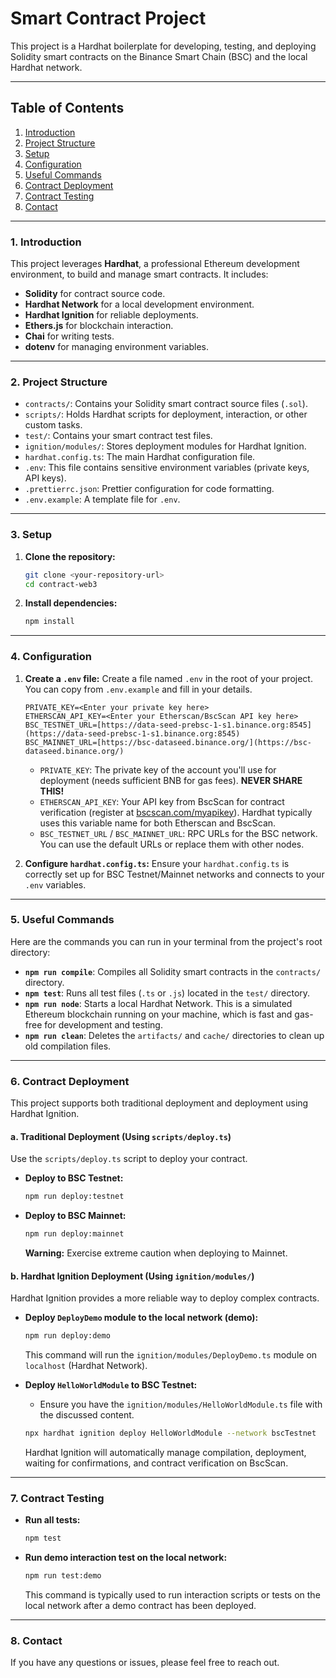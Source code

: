 # Smart Contract Project

This project is a Hardhat boilerplate for developing, testing, and deploying Solidity smart contracts on the Binance Smart Chain (BSC) and the local Hardhat network.

---

## Table of Contents

1.  [Introduction](#1-introduction)
2.  [Project Structure](#2-project-structure)
3.  [Setup](#3-setup)
4.  [Configuration](#4-configuration)
5.  [Useful Commands](#5-useful-commands)
6.  [Contract Deployment](#6-contract-deployment)
7.  [Contract Testing](#7-contract-testing)
8.  [Contact](#8-contact)

---

### 1. Introduction

This project leverages **Hardhat**, a professional Ethereum development environment, to build and manage smart contracts. It includes:
* **Solidity** for contract source code.
* **Hardhat Network** for a local development environment.
* **Hardhat Ignition** for reliable deployments.
* **Ethers.js** for blockchain interaction.
* **Chai** for writing tests.
* **dotenv** for managing environment variables.

---

### 2. Project Structure

* `contracts/`: Contains your Solidity smart contract source files (`.sol`).
* `scripts/`: Holds Hardhat scripts for deployment, interaction, or other custom tasks.
* `test/`: Contains your smart contract test files.
* `ignition/modules/`: Stores deployment modules for Hardhat Ignition.
* `hardhat.config.ts`: The main Hardhat configuration file.
* `.env`: This file contains sensitive environment variables (private keys, API keys).
* `.prettierrc.json`: Prettier configuration for code formatting.
* `.env.example`: A template file for `.env`.

---

### 3. Setup

1.  **Clone the repository:**
    ```bash
    git clone <your-repository-url>
    cd contract-web3
    ```
2.  **Install dependencies:**
    ```bash
    npm install
    ```

---

### 4. Configuration

1.  **Create a `.env` file:**
    Create a file named `.env` in the root of your project. You can copy from `.env.example` and fill in your details.

    ```
    PRIVATE_KEY=<Enter your private key here>
    ETHERSCAN_API_KEY=<Enter your Etherscan/BscScan API key here>
    BSC_TESTNET_URL=[https://data-seed-prebsc-1-s1.binance.org:8545](https://data-seed-prebsc-1-s1.binance.org:8545)
    BSC_MAINNET_URL=[https://bsc-dataseed.binance.org/](https://bsc-dataseed.binance.org/)
    ```

    * `PRIVATE_KEY`: The private key of the account you'll use for deployment (needs sufficient BNB for gas fees). **NEVER SHARE THIS!**
    * `ETHERSCAN_API_KEY`: Your API key from BscScan for contract verification (register at [bscscan.com/myapikey](https://bscscan.com/myapikey)). Hardhat typically uses this variable name for both Etherscan and BscScan.
    * `BSC_TESTNET_URL` / `BSC_MAINNET_URL`: RPC URLs for the BSC network. You can use the default URLs or replace them with other nodes.

2.  **Configure `hardhat.config.ts`:**
    Ensure your `hardhat.config.ts` is correctly set up for BSC Testnet/Mainnet networks and connects to your `.env` variables.

---

### 5. Useful Commands

Here are the commands you can run in your terminal from the project's root directory:

* **`npm run compile`**: Compiles all Solidity smart contracts in the `contracts/` directory.
* **`npm test`**: Runs all test files (`.ts` or `.js`) located in the `test/` directory.
* **`npm run node`**: Starts a local Hardhat Network. This is a simulated Ethereum blockchain running on your machine, which is fast and gas-free for development and testing.
* **`npm run clean`**: Deletes the `artifacts/` and `cache/` directories to clean up old compilation files.

---

### 6. Contract Deployment

This project supports both traditional deployment and deployment using Hardhat Ignition.

#### a. Traditional Deployment (Using `scripts/deploy.ts`)

Use the `scripts/deploy.ts` script to deploy your contract.

* **Deploy to BSC Testnet:**
    ```bash
    npm run deploy:testnet
    ```
* **Deploy to BSC Mainnet:**
    ```bash
    npm run deploy:mainnet
    ```
    **Warning:** Exercise extreme caution when deploying to Mainnet.

#### b. Hardhat Ignition Deployment (Using `ignition/modules/`)

Hardhat Ignition provides a more reliable way to deploy complex contracts.

* **Deploy `DeployDemo` module to the local network (demo):**
    ```bash
    npm run deploy:demo
    ```
    This command will run the `ignition/modules/DeployDemo.ts` module on `localhost` (Hardhat Network).

* **Deploy `HelloWorldModule` to BSC Testnet:**
    * Ensure you have the `ignition/modules/HelloWorldModule.ts` file with the discussed content.
    ```bash
    npx hardhat ignition deploy HelloWorldModule --network bscTestnet
    ```
    Hardhat Ignition will automatically manage compilation, deployment, waiting for confirmations, and contract verification on BscScan.

---

### 7. Contract Testing

* **Run all tests:**
    ```bash
    npm test
    ```
* **Run demo interaction test on the local network:**
    ```bash
    npm run test:demo
    ```
    This command is typically used to run interaction scripts or tests on the local network after a demo contract has been deployed.

---

### 8. Contact

If you have any questions or issues, please feel free to reach out.